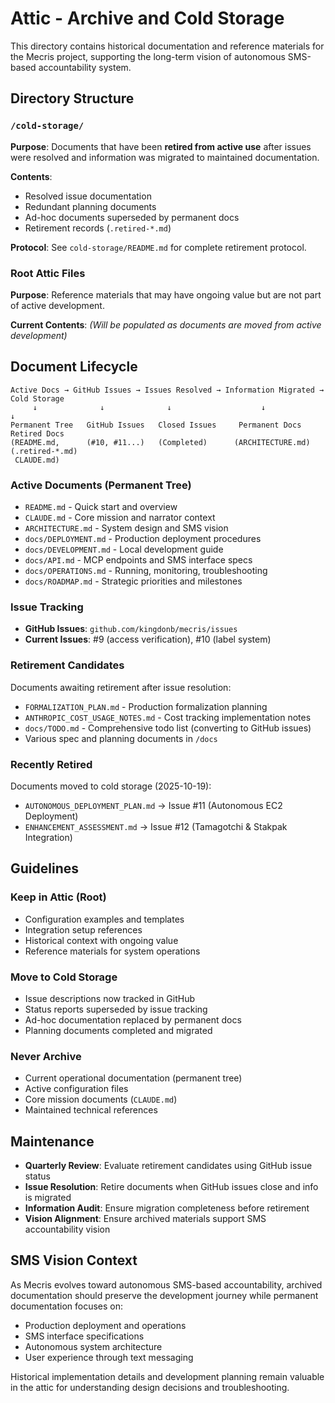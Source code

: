 # Attic - Archive and Cold Storage

This directory contains historical documentation and reference materials for the Mecris project, supporting the long-term vision of autonomous SMS-based accountability system.

## Directory Structure

### `/cold-storage/`
**Purpose**: Documents that have been **retired from active use** after issues were resolved and information was migrated to maintained documentation.

**Contents**:
- Resolved issue documentation  
- Redundant planning documents
- Ad-hoc documents superseded by permanent docs
- Retirement records (`.retired-*.md`)

**Protocol**: See `cold-storage/README.md` for complete retirement protocol.

### Root Attic Files
**Purpose**: Reference materials that may have ongoing value but are not part of active development.

**Current Contents**: *(Will be populated as documents are moved from active development)*

## Document Lifecycle

```
Active Docs → GitHub Issues → Issues Resolved → Information Migrated → Cold Storage
     ↓              ↓              ↓                    ↓                  ↓
Permanent Tree   GitHub Issues   Closed Issues     Permanent Docs      Retired Docs
(README.md,      (#10, #11...)   (Completed)      (ARCHITECTURE.md)   (.retired-*.md)
 CLAUDE.md)                                        
```

### Active Documents (Permanent Tree)
- `README.md` - Quick start and overview
- `CLAUDE.md` - Core mission and narrator context  
- `ARCHITECTURE.md` - System design and SMS vision
- `docs/DEPLOYMENT.md` - Production deployment procedures
- `docs/DEVELOPMENT.md` - Local development guide
- `docs/API.md` - MCP endpoints and SMS interface specs
- `docs/OPERATIONS.md` - Running, monitoring, troubleshooting
- `docs/ROADMAP.md` - Strategic priorities and milestones

### Issue Tracking
- **GitHub Issues**: `github.com/kingdonb/mecris/issues`
- **Current Issues**: #9 (access verification), #10 (label system)

### Retirement Candidates
Documents awaiting retirement after issue resolution:
- `FORMALIZATION_PLAN.md` - Production formalization planning
- `ANTHROPIC_COST_USAGE_NOTES.md` - Cost tracking implementation notes
- `docs/TODO.md` - Comprehensive todo list (converting to GitHub issues)
- Various spec and planning documents in `/docs`

### Recently Retired
Documents moved to cold storage (2025-10-19):
- `AUTONOMOUS_DEPLOYMENT_PLAN.md` → Issue #11 (Autonomous EC2 Deployment)
- `ENHANCEMENT_ASSESSMENT.md` → Issue #12 (Tamagotchi & Stakpak Integration)

## Guidelines

### Keep in Attic (Root)
- Configuration examples and templates
- Integration setup references  
- Historical context with ongoing value
- Reference materials for system operations

### Move to Cold Storage
- Issue descriptions now tracked in GitHub
- Status reports superseded by issue tracking
- Ad-hoc documentation replaced by permanent docs
- Planning documents completed and migrated

### Never Archive
- Current operational documentation (permanent tree)
- Active configuration files
- Core mission documents (`CLAUDE.md`)
- Maintained technical references

## Maintenance

- **Quarterly Review**: Evaluate retirement candidates using GitHub issue status
- **Issue Resolution**: Retire documents when GitHub issues close and info is migrated
- **Information Audit**: Ensure migration completeness before retirement
- **Vision Alignment**: Ensure archived materials support SMS accountability vision

## SMS Vision Context

As Mecris evolves toward autonomous SMS-based accountability, archived documentation should preserve the development journey while permanent documentation focuses on:
- Production deployment and operations
- SMS interface specifications  
- Autonomous system architecture
- User experience through text messaging

Historical implementation details and development planning remain valuable in the attic for understanding design decisions and troubleshooting.